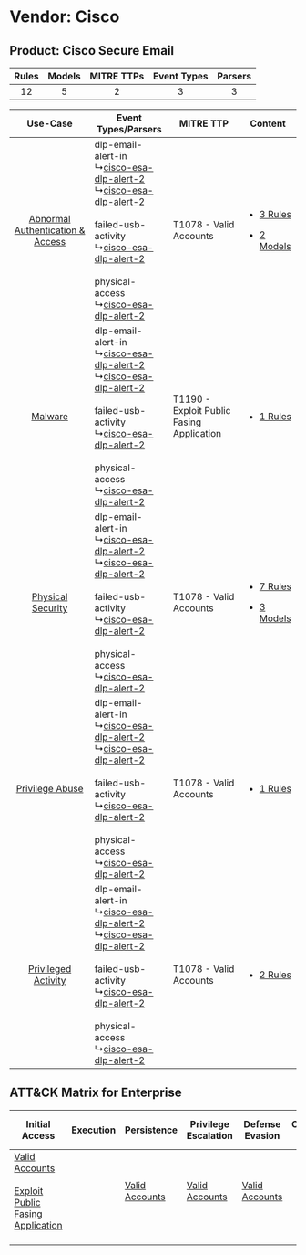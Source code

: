 Vendor: Cisco
=============
Product: Cisco Secure Email
---------------------------
| Rules | Models | MITRE TTPs | Event Types | Parsers |
|:-----:|:------:|:----------:|:-----------:|:-------:|
|  12   |   5    |     2      |      3      |    3    |

|    Use-Case    | Event Types/Parsers    | MITRE TTP    | Content    |
|:----:| ---- | ---- | ---- |
| [Abnormal Authentication & Access](../../../UseCases/uc_abnormal_authentication_&_access.md) |  dlp-email-alert-in<br> ↳[cisco-esa-dlp-alert-2](Ps/pC_ciscoesadlpalert2.md)<br> ↳[cisco-esa-dlp-alert-2](Ps/pC_ciscoesadlpalert2.md)<br><br> failed-usb-activity<br> ↳[cisco-esa-dlp-alert-2](Ps/pC_ciscoesadlpalert2.md)<br><br> physical-access<br> ↳[cisco-esa-dlp-alert-2](Ps/pC_ciscoesadlpalert2.md)<br> | T1078 - Valid Accounts<br>    | [<ul><li>3 Rules</li></ul><ul><li>2 Models</li></ul>](RM/r_m_cisco_cisco_secure_email_Abnormal_Authentication_&_Access.md) |
|    [Malware](../../../UseCases/uc_malware.md)    |  dlp-email-alert-in<br> ↳[cisco-esa-dlp-alert-2](Ps/pC_ciscoesadlpalert2.md)<br> ↳[cisco-esa-dlp-alert-2](Ps/pC_ciscoesadlpalert2.md)<br><br> failed-usb-activity<br> ↳[cisco-esa-dlp-alert-2](Ps/pC_ciscoesadlpalert2.md)<br><br> physical-access<br> ↳[cisco-esa-dlp-alert-2](Ps/pC_ciscoesadlpalert2.md)<br> | T1190 - Exploit Public Fasing Application<br> | [<ul><li>1 Rules</li></ul>](RM/r_m_cisco_cisco_secure_email_Malware.md)    |
|    [Physical Security](../../../UseCases/uc_physical_security.md)    |  dlp-email-alert-in<br> ↳[cisco-esa-dlp-alert-2](Ps/pC_ciscoesadlpalert2.md)<br> ↳[cisco-esa-dlp-alert-2](Ps/pC_ciscoesadlpalert2.md)<br><br> failed-usb-activity<br> ↳[cisco-esa-dlp-alert-2](Ps/pC_ciscoesadlpalert2.md)<br><br> physical-access<br> ↳[cisco-esa-dlp-alert-2](Ps/pC_ciscoesadlpalert2.md)<br> | T1078 - Valid Accounts<br>    | [<ul><li>7 Rules</li></ul><ul><li>3 Models</li></ul>](RM/r_m_cisco_cisco_secure_email_Physical_Security.md)    |
|    [Privilege Abuse](../../../UseCases/uc_privilege_abuse.md)    |  dlp-email-alert-in<br> ↳[cisco-esa-dlp-alert-2](Ps/pC_ciscoesadlpalert2.md)<br> ↳[cisco-esa-dlp-alert-2](Ps/pC_ciscoesadlpalert2.md)<br><br> failed-usb-activity<br> ↳[cisco-esa-dlp-alert-2](Ps/pC_ciscoesadlpalert2.md)<br><br> physical-access<br> ↳[cisco-esa-dlp-alert-2](Ps/pC_ciscoesadlpalert2.md)<br> | T1078 - Valid Accounts<br>    | [<ul><li>1 Rules</li></ul>](RM/r_m_cisco_cisco_secure_email_Privilege_Abuse.md)    |
|    [Privileged Activity](../../../UseCases/uc_privileged_activity.md)    |  dlp-email-alert-in<br> ↳[cisco-esa-dlp-alert-2](Ps/pC_ciscoesadlpalert2.md)<br> ↳[cisco-esa-dlp-alert-2](Ps/pC_ciscoesadlpalert2.md)<br><br> failed-usb-activity<br> ↳[cisco-esa-dlp-alert-2](Ps/pC_ciscoesadlpalert2.md)<br><br> physical-access<br> ↳[cisco-esa-dlp-alert-2](Ps/pC_ciscoesadlpalert2.md)<br> | T1078 - Valid Accounts<br>    | [<ul><li>2 Rules</li></ul>](RM/r_m_cisco_cisco_secure_email_Privileged_Activity.md)    |

ATT&CK Matrix for Enterprise
----------------------------
| Initial Access                                                                                                                                            | Execution | Persistence                                                         | Privilege Escalation                                                | Defense Evasion                                                     | Credential Access | Discovery | Lateral Movement | Collection | Command and Control | Exfiltration | Impact |
| --------------------------------------------------------------------------------------------------------------------------------------------------------- | --------- | ------------------------------------------------------------------- | ------------------------------------------------------------------- | ------------------------------------------------------------------- | ----------------- | --------- | ---------------- | ---------- | ------------------- | ------------ | ------ |
| [Valid Accounts](https://attack.mitre.org/techniques/T1078)<br><br>[Exploit Public Fasing Application](https://attack.mitre.org/techniques/T1190)<br><br> |           | [Valid Accounts](https://attack.mitre.org/techniques/T1078)<br><br> | [Valid Accounts](https://attack.mitre.org/techniques/T1078)<br><br> | [Valid Accounts](https://attack.mitre.org/techniques/T1078)<br><br> |                   |           |                  |            |                     |              |        |